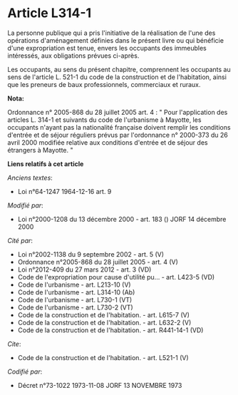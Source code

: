 # Article L314-1

La personne publique qui a pris l'initiative de la réalisation de l'une des opérations d'aménagement définies dans le présent
livre ou qui bénéficie d'une expropriation est tenue, envers les occupants des immeubles intéressés, aux obligations prévues
ci-après. 

Les occupants, au sens du présent chapitre, comprennent les occupants au sens de l'article L. 521-1 du code de la
construction et de l'habitation, ainsi que les preneurs de baux professionnels, commerciaux et ruraux.

**Nota:**

Ordonnance n° 2005-868 du 28 juillet 2005 art. 4 : " Pour l'application des articles L. 314-1 et suivants du code de
l'urbanisme à Mayotte, les occupants n'ayant pas la nationalité française doivent remplir les conditions d'entrée et de
séjour réguliers prévus par l'ordonnance n° 2000-373 du 26 avril 2000 modifiée relative aux conditions d'entrée et de séjour
des étrangers à Mayotte. "

**Liens relatifs à cet article**

_Anciens textes_:

  - Loi n°64-1247 1964-12-16 art. 9

_Modifié par_:

  - Loi n°2000-1208 du 13 décembre 2000 - art. 183 () JORF 14 décembre 2000

_Cité par_:

  - Loi n°2002-1138 du 9 septembre 2002 - art. 5 (V)
  - Ordonnance n°2005-868 du 28 juillet 2005 - art. 4 (V)
  - Loi n°2012-409 du 27 mars 2012 - art. 3 (VD)
  - Code de l'expropriation pour cause d'utilité pu... - art. L423-5 (VD)
  - Code de l'urbanisme - art. L213-10 (V)
  - Code de l'urbanisme - art. L314-10 (Ab)
  - Code de l'urbanisme - art. L730-1 (VT)
  - Code de l'urbanisme - art. L730-2 (VT)
  - Code de la construction et de l'habitation. - art. L615-7 (V)
  - Code de la construction et de l'habitation. - art. L632-2 (V)
  - Code de la construction et de l'habitation. - art. R441-14-1 (VD)

_Cite_:

  - Code de la construction et de l'habitation. - art. L521-1 (V)

_Codifié par_:

  - Décret n°73-1022 1973-11-08 JORF 13 NOVEMBRE 1973
